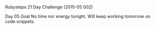 Rubysteps 21 Day Challenge (2015-05 002)

Day 05 Goal
No time nor energy tonight. Will keep working tomorrow on code snippets.
